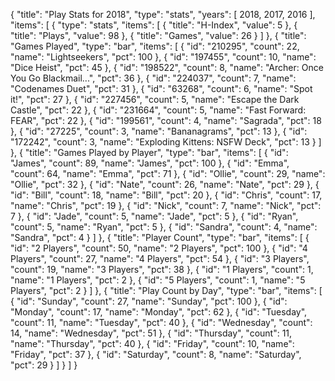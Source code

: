 {
  "title": "Play Stats for 2018",
  "type": "stats",
  "years": [
    2018,
    2017,
    2016
  ],
  "items": [
    {
      "type": "stats",
      "items": [
        {
          "title": "H-Index",
          "value": 5
        },
        {
          "title": "Plays",
          "value": 98
        },
        {
          "title": "Games",
          "value": 26
        }
      ]
    },
    {
      "title": "Games Played",
      "type": "bar",
      "items": [
        {
          "id": "210295",
          "count": 22,
          "name": "Lightseekers",
          "pct": 100
        },
        {
          "id": "197455",
          "count": 10,
          "name": "Dice Heist",
          "pct": 45
        },
        {
          "id": "198522",
          "count": 8,
          "name": "Archer: Once You Go Blackmail...",
          "pct": 36
        },
        {
          "id": "224037",
          "count": 7,
          "name": "Codenames Duet",
          "pct": 31
        },
        {
          "id": "63268",
          "count": 6,
          "name": "Spot it!",
          "pct": 27
        },
        {
          "id": "227456",
          "count": 5,
          "name": "Escape the Dark Castle",
          "pct": 22
        },
        {
          "id": "231664",
          "count": 5,
          "name": "Fast Forward: FEAR",
          "pct": 22
        },
        {
          "id": "199561",
          "count": 4,
          "name": "Sagrada",
          "pct": 18
        },
        {
          "id": "27225",
          "count": 3,
          "name": "Bananagrams",
          "pct": 13
        },
        {
          "id": "172242",
          "count": 3,
          "name": "Exploding Kittens: NSFW Deck",
          "pct": 13
        }
      ]
    },
    {
      "title": "Games Played by Player",
      "type": "bar",
      "items": [
        {
          "id": "James",
          "count": 89,
          "name": "James",
          "pct": 100
        },
        {
          "id": "Emma",
          "count": 64,
          "name": "Emma",
          "pct": 71
        },
        {
          "id": "Ollie",
          "count": 29,
          "name": "Ollie",
          "pct": 32
        },
        {
          "id": "Nate",
          "count": 26,
          "name": "Nate",
          "pct": 29
        },
        {
          "id": "Bill",
          "count": 18,
          "name": "Bill",
          "pct": 20
        },
        {
          "id": "Chris",
          "count": 17,
          "name": "Chris",
          "pct": 19
        },
        {
          "id": "Nick",
          "count": 7,
          "name": "Nick",
          "pct": 7
        },
        {
          "id": "Jade",
          "count": 5,
          "name": "Jade",
          "pct": 5
        },
        {
          "id": "Ryan",
          "count": 5,
          "name": "Ryan",
          "pct": 5
        },
        {
          "id": "Sandra",
          "count": 4,
          "name": "Sandra",
          "pct": 4
        }
      ]
    },
    {
      "title": "Player Count",
      "type": "bar",
      "items": [
        {
          "id": "2 Players",
          "count": 50,
          "name": "2 Players",
          "pct": 100
        },
        {
          "id": "4 Players",
          "count": 27,
          "name": "4 Players",
          "pct": 54
        },
        {
          "id": "3 Players",
          "count": 19,
          "name": "3 Players",
          "pct": 38
        },
        {
          "id": "1 Players",
          "count": 1,
          "name": "1 Players",
          "pct": 2
        },
        {
          "id": "5 Players",
          "count": 1,
          "name": "5 Players",
          "pct": 2
        }
      ]
    },
    {
      "title": "Play Count by Day",
      "type": "bar",
      "items": [
        {
          "id": "Sunday",
          "count": 27,
          "name": "Sunday",
          "pct": 100
        },
        {
          "id": "Monday",
          "count": 17,
          "name": "Monday",
          "pct": 62
        },
        {
          "id": "Tuesday",
          "count": 11,
          "name": "Tuesday",
          "pct": 40
        },
        {
          "id": "Wednesday",
          "count": 14,
          "name": "Wednesday",
          "pct": 51
        },
        {
          "id": "Thursday",
          "count": 11,
          "name": "Thursday",
          "pct": 40
        },
        {
          "id": "Friday",
          "count": 10,
          "name": "Friday",
          "pct": 37
        },
        {
          "id": "Saturday",
          "count": 8,
          "name": "Saturday",
          "pct": 29
        }
      ]
    }
  ]
}
